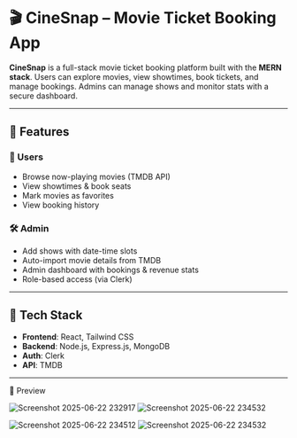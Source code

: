 # 🎬 CineSnap – Movie Ticket Booking App

**CineSnap** is a full-stack movie ticket booking platform built with the **MERN stack**. Users can explore movies, view showtimes, book tickets, and manage bookings. Admins can manage shows and monitor stats with a secure dashboard.

---

## 🚀 Features

### 👥 Users
- Browse now-playing movies (TMDB API)
- View showtimes & book seats
- Mark movies as favorites
- View booking history

### 🛠️ Admin
- Add shows with date-time slots
- Auto-import movie details from TMDB
- Admin dashboard with bookings & revenue stats
- Role-based access (via Clerk)

---

## 🧱 Tech Stack

- **Frontend**: React, Tailwind CSS
- **Backend**: Node.js, Express.js, MongoDB
- **Auth**: Clerk
- **API**: TMDB

---

📸 Preview

![Screenshot 2025-06-22 232917](https://github.com/user-attachments/assets/dfb4d7fe-4179-409c-adb5-eb4490cbe5a7)
![Screenshot 2025-06-22 234532](https://github.com/user-attachments/assets/f7969759-f2c3-4bb6-a7c9-b761e8cdc4e3)

![Screenshot 2025-06-22 234512](https://github.com/user-attachments/assets/288624d4-55a3-44c6-9cc6-fbe855ffe834)
![Screenshot 2025-06-22 234532](https://github.com/user-attachments/assets/38e8877b-cd58-42ea-be80-319dc52c18c7)

